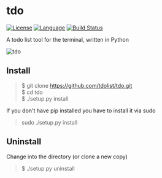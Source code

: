 # tdo
[![License](https://img.shields.io/badge/license-MIT-blue.svg?style=flat
            )](http://mit-license.org)
[![Language](https://img.shields.io/badge/language-Python%203.5%2B-blue.svg
            )](https://www.python.org)
[![Build Status](https://travis-ci.org/tdolist/tdo.svg?branch=master
            )](https://travis-ci.org/tdolist/tdo)


A todo list tool for the terminal, written in Python

![tdo](https://cloud.githubusercontent.com/assets/6068259/11023461/b922d256-8679-11e5-8d27-299fa328763f.gif)

## Install
>$ git clone https://github.com/tdolist/tdo.git  
$ cd tdo  
$ ./setup.py install

If you don't have pip installed you have to install it via sudo

> sudo ./setup.py install

## Uninstall

Change into the directory (or clone a new copy)

>$ ./setup.py uninstall
